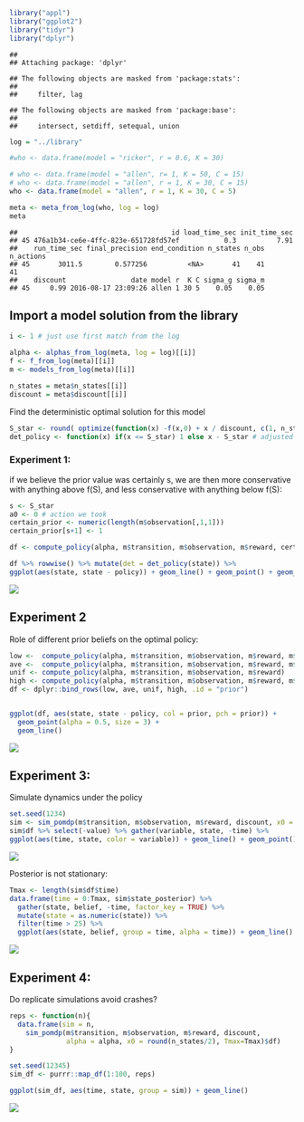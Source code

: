 


```r
library("appl")
library("ggplot2")
library("tidyr")
library("dplyr")
```

```
## 
## Attaching package: 'dplyr'
```

```
## The following objects are masked from 'package:stats':
## 
##     filter, lag
```

```
## The following objects are masked from 'package:base':
## 
##     intersect, setdiff, setequal, union
```


```r
log = "../library"

#who <- data.frame(model = "ricker", r = 0.6, K = 30)

# who <- data.frame(model = "allen", r= 1, K = 50, C = 15)
# who <- data.frame(model = "allen", r = 1, K = 30, C = 15)
who <- data.frame(model = "allen", r = 1, K = 30, C = 5)

meta <- meta_from_log(who, log = log)
meta
```

```
##                                      id load_time_sec init_time_sec
## 45 476a1b34-ce6e-4ffc-823e-651728fd57ef           0.3          7.91
##    run_time_sec final_precision end_condition n_states n_obs n_actions
## 45       3011.5        0.577256          <NA>       41    41        41
##    discount                date model r  K C sigma_g sigma_m
## 45     0.99 2016-08-17 23:09:26 allen 1 30 5    0.05    0.05
```

## Import a model solution from the library


```r
i <- 1 # just use first match from the log

alpha <- alphas_from_log(meta, log = log)[[i]]
f <- f_from_log(meta)[[i]]
m <- models_from_log(meta)[[i]]

n_states = meta$n_states[[i]]
discount = meta$discount[[i]]
```

Find the deterministic optimal solution for this model


```r
S_star <- round( optimize(function(x) -f(x,0) + x / discount, c(1, n_states) )$minimum)
det_policy <- function(x) if(x <= S_star) 1 else x - S_star # adjusted for index values, starting at 1
```


### Experiment 1:

if we believe the prior value was certainly s, we are then more conservative with anything above f(S), and less conservative with anything below f(S):


```r
s <- S_star
a0 <- 0 # action we took 
certain_prior <- numeric(length(m$observation[,1,1]))
certain_prior[s+1] <- 1

df <- compute_policy(alpha, m$transition, m$observation, m$reward, certain_prior, a0+1) # action as index
```



```r
df %>% rowwise() %>% mutate(det = det_policy(state)) %>%
ggplot(aes(state, state - policy)) + geom_line() + geom_point() + geom_line(aes(state, state - det)) + geom_vline(xintercept = f(s,a0))
```

![](allen-example_files/figure-html/unnamed-chunk-6-1.png)<!-- -->

## Experiment 2

Role of different prior beliefs on the optimal policy:


```r
low <-  compute_policy(alpha, m$transition, m$observation, m$reward, m$observation[,4,1])
ave <-  compute_policy(alpha, m$transition, m$observation, m$reward, m$observation[,20,1])
unif <- compute_policy(alpha, m$transition, m$observation, m$reward)
high <- compute_policy(alpha, m$transition, m$observation, m$reward, m$observation[,35,1])
df <- dplyr::bind_rows(low, ave, unif, high, .id = "prior")


ggplot(df, aes(state, state - policy, col = prior, pch = prior)) + 
  geom_point(alpha = 0.5, size = 3) + 
  geom_line()
```

![](allen-example_files/figure-html/unnamed-chunk-7-1.png)<!-- -->


## Experiment 3: 

Simulate dynamics under the policy


```r
set.seed(1234)
sim <- sim_pomdp(m$transition, m$observation, m$reward, discount, x0 = 25, Tmax = 50, alpha = alpha)
sim$df %>% select(-value) %>% gather(variable, state, -time) %>%
ggplot(aes(time, state, color = variable)) + geom_line() + geom_point() 
```

![](allen-example_files/figure-html/unnamed-chunk-8-1.png)<!-- -->

Posterior is not stationary:


```r
Tmax <- length(sim$df$time)
data.frame(time = 0:Tmax, sim$state_posterior) %>%
  gather(state, belief, -time, factor_key = TRUE) %>%
  mutate(state = as.numeric(state)) %>%
  filter(time > 25) %>% 
  ggplot(aes(state, belief, group = time, alpha = time)) + geom_line() 
```

![](allen-example_files/figure-html/unnamed-chunk-9-1.png)<!-- -->

## Experiment 4:

Do replicate simulations avoid crashes?


```r
reps <- function(n){
  data.frame(sim = n, 
    sim_pomdp(m$transition, m$observation, m$reward, discount, 
              alpha = alpha, x0 = round(n_states/2), Tmax=Tmax)$df)
}

set.seed(12345)
sim_df <- purrr::map_df(1:100, reps)

ggplot(sim_df, aes(time, state, group = sim)) + geom_line()
```

![](allen-example_files/figure-html/unnamed-chunk-10-1.png)<!-- -->

